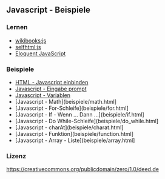 ## Javascript - Beispiele

### Lernen

* [wikibooks:js](https://de.wikibooks.org/wiki/Websiteentwicklung:_JavaScript)
* [selfhtml:js](https://wiki.selfhtml.org/wiki/JavaScript)
* [Eloquent JavaScript](http://eloquentjavascript.net/1st_edition/)

### Beispiele

* [HTML - Javascript einbinden](beispiele/js_einbinden.html)
* [Javascript - Eingabe prompt](beispiele/prompt.html)
* [Javascript - Variablen](beispiele/variablen.html)
* [Javascript - Math](beispiele/math.html]
* [Javascript - For-Schleife](beispiele/for.html]
* [Javascript - If - Wenn ... Dann ...](beispiele/if.html]
* [Javascript - Do While-Schleife](beispiele/do_while.html]
* [Javascript - charAt](beispiele/charat.html]
* [Javascript - Funktion](beispiele/function.html]
* [Javascript - Array - Liste](beispiele/array.html]

### Lizenz

https://creativecommons.org/publicdomain/zero/1.0/deed.de
